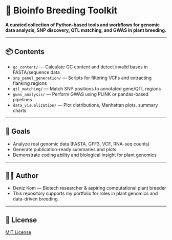 # 🌿 Bioinfo Breeding Toolkit

**A curated collection of Python-based tools and workflows for genomic data analysis, SNP discovery, QTL matching, and GWAS in plant breeding.**

---

## 📦 Contents

- `gc_content/` — Calculate GC content and detect invalid bases in FASTA/sequence data
- `snp_panel_generation/` — Scripts for filtering VCFs and extracting flanking regions
- `qtl_matching/` — Match SNP positions to annotated gene/QTL regions
- `gwas_analysis/` — Perform GWAS using PLINK or pandas-based pipelines
- `data_visualization/` — Plot distributions, Manhattan plots, summary charts

---

## 🧬 Goals

- Analyze real genomic data (FASTA, GFF3, VCF, RNA-seq counts)
- Generate publication-ready summaries and plots
- Demonstrate coding ability and biological insight for plant genomics

---

## 👩‍💻 Author

- Deniz Kom — Biotech researcher & aspiring computational plant breeder  
- This repository supports my portfolio for roles in plant genomics and data-driven breeding.

---

## 📜 License

[MIT License](LICENSE)
